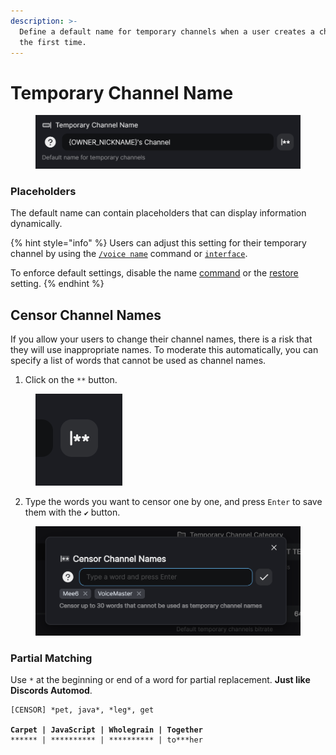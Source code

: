 ```yaml
---
description: >-
  Define a default name for temporary channels when a user creates a channel for
  the first time.
---
```


# Temporary Channel Name

<figure><img src="../../../.gitbook/assets/image (4).png" alt=""><figcaption></figcaption></figure>

### Placeholders

The default name can contain placeholders that can display information dynamically.

{% hint style="info" %}
Users can adjust this setting for their temporary channel by using the [`/voice name`](../../../commands/voice/name.md) command or [`interface`](../../../commands/interface.md).

To enforce default settings, disable the name [command](../features/restore.md) or the [restore](../features/restore.md) setting.
{% endhint %}

## Censor Channel Names

If you allow your users to change their channel names, there is a risk that they will use inappropriate names. To moderate this automatically, you can specify a list of words that cannot be used as channel names.

1. Click on the `**` button.

<figure><img src="../../../.gitbook/assets/image (1) (1).png" alt=""><figcaption></figcaption></figure>

2. Type the words you want to censor one by one, and press `Enter` to save them with the `✔` button.

<figure><img src="../../../.gitbook/assets/image (2) (1).png" alt=""><figcaption></figcaption></figure>

### Partial Matching <a href="#partial-matching" id="partial-matching"></a>

Use `*` at the beginning or end of a word for partial replacement. **Just like Discords Automod**.

<pre><code>[CENSOR] *pet, java*, *leg*, get
<strong>
</strong><strong>Carpet | JavaScript | Wholegrain | Together
</strong>****** | ********** | ********** | to***her
</code></pre>
